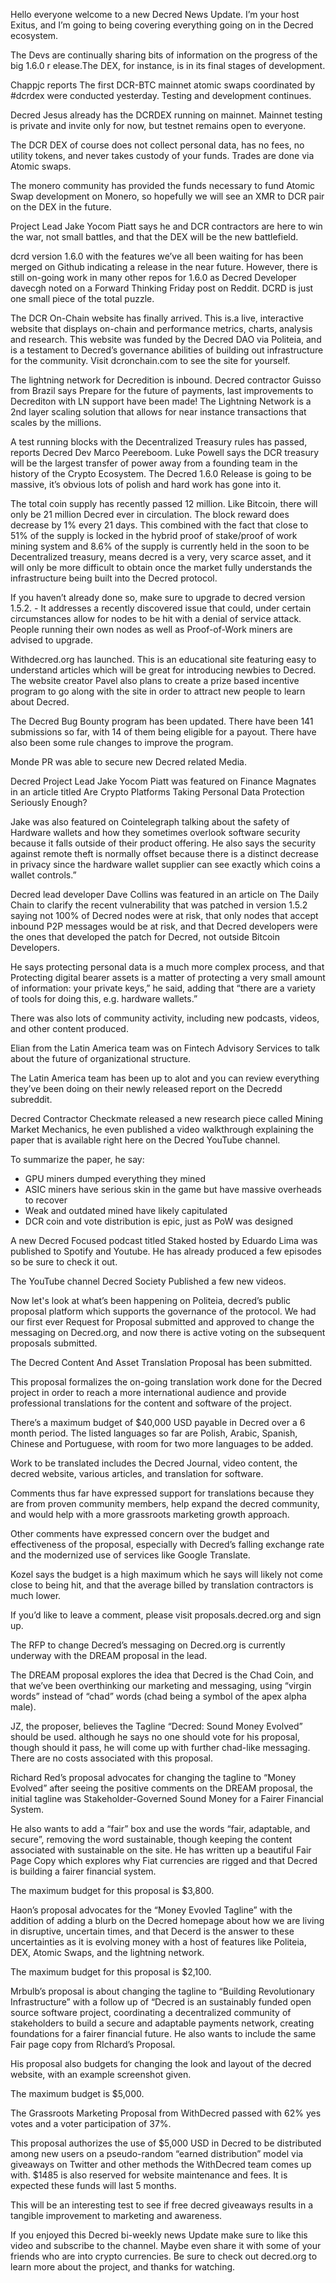 Hello everyone welcome to a new Decred News Update. I’m your host Exitus, and I’m going to being covering everything going on in the Decred ecosystem. 

The Devs are continually sharing bits of information on the progress of the big 1.6.0 r elease.The DEX, for instance, is in its final stages of development.

Chappjc reports The first DCR-BTC mainnet atomic swaps coordinated by #dcrdex were conducted yesterday.  Testing and development continues.

Decred Jesus already has the DCRDEX running on mainnet. Mainnet testing is private and invite only for now, but testnet remains open to everyone.

The DCR DEX of course does not collect personal data, has no fees, no utility tokens, and never takes custody of your funds. Trades are done via Atomic swaps.

The monero community has provided the funds necessary to fund Atomic Swap development on Monero, so hopefully we will see an XMR to DCR pair on the DEX in the future.

Project Lead Jake Yocom Piatt says he and DCR contractors are here to win the war, not small battles, and that the DEX will be the new battlefield.

dcrd version 1.6.0 with the features we’ve all been waiting for has been merged on Github indicating a release in the near future. However, there is still on-going work in many other repos for 1.6.0 as Decred Developer davecgh noted on a Forward Thinking Friday post on Reddit. DCRD is just one small piece of the total puzzle.

The DCR On-Chain website has finally arrived. This is.a live, interactive website that displays on-chain and performance metrics, charts, analysis and research. This website was funded by the Decred DAO via Politeia, and is a testament to Decred’s governance abilities of building out infrastructure for the community. Visit dcronchain.com to see the site for yourself.

The lightning network for Decredition is inbound. Decred contractor Guisso from Brazil says Prepare for the future of payments, last improvements to Decrediton with LN support have been made! The Lightning Network is a 2nd layer scaling solution that allows for near instance transactions that scales by the millions.

A test running blocks with the Decentralized Treasury rules has passed, reports Decred Dev Marco Peereboom. Luke Powell says the DCR treasury will be the largest transfer of power away from a founding team in the history of the Crypto Ecosystem. The Decred 1.6.0 Release is going to be massive, it’s obvious lots of polish and hard work has gone into it.

The total coin supply has recently passed 12 million. Like Bitcoin, there will only be 21 million Decred ever in circulation. The block reward does decrease by 1% every 21 days. This combined with the fact that close to 51% of the supply is locked in the hybrid proof of stake/proof of work mining system and 8.6% of the supply is currently held in the soon to be Decentralized treasury, means decred is a very, very scarce asset, and it will only be more difficult to obtain once the market fully understands the infrastructure being built into the Decred protocol.

If you haven’t already done so, make sure to upgrade to decred version 1.5.2. - It addresses a recently discovered issue that could, under certain circumstances allow for nodes to be hit with a denial of service attack. People running their own nodes as well as Proof-of-Work miners are advised to upgrade.

Withdecred.org has launched. This is an educational site featuring easy to understand articles which will be great for introducing newbies to Decred. The website creator Pavel also plans to create a prize based incentive program to go along with the site in order to attract new people to learn about Decred.

The Decred Bug Bounty program has been updated. There have been 141 submissions so far, with 14 of them being eligible for a payout. There have also been some rule changes to improve the program.

Monde PR was able to secure new Decred related Media.

Decred Project Lead Jake Yocom Piatt was featured on Finance Magnates in an article titled Are Crypto Platforms Taking Personal Data Protection Seriously Enough?

Jake was also featured on Cointelegraph talking about the safety of Hardware wallets and how they sometimes overlook software security because it falls outside of their product offering. He also says the security against remote theft is normally offset because there is a distinct decrease in privacy since the hardware wallet supplier can see exactly which coins a wallet controls.”

Decred lead developer Dave Collins was featured in an article on The Daily Chain to clarify the recent vulnerability that was patched in version 1.5.2 saying not 100% of Decred nodes were at risk, that only nodes that accept inbound P2P messages would be at risk, and that Decred developers were the ones that developed the patch for Decred, not outside Bitcoin Developers.


He says protecting personal data is a much more complex process, and that Protecting digital bearer assets is a matter of protecting a very small amount of information: your private keys,” he said, adding that “there are a variety of tools for doing this, e.g. hardware wallets.”

There was also lots of community activity, including new podcasts, videos, and other content produced.

Elian from the Latin America team was on Fintech Advisory Services to talk about the future of organizational structure.

The Latin America team has been up to alot and you can review everything they’ve been doing on their newly released report on the Decredd subreddit.

Decred Contractor Checkmate released a new research piece called Mining Market Mechanics, he even published a video walkthrough explaining the paper that is available right here on the Decred YouTube channel.

To summarize the paper, he say: 

- GPU miners dumped everything they mined
- ASIC miners have serious skin in the game but have massive overheads to recover
- Weak and outdated mined have likely capitulated
- DCR coin and vote distribution is epic, just as PoW was designed

A new Decred Focused podcast titled Staked hosted by Eduardo Lima was published to Spotify and Youtube. He has already produced a few episodes so be sure to check it out.

The YouTube channel Decred Society Published a few new videos.

Now let's look at what’s been happening on Politeia, decred’s public proposal platform which supports the governance of the protocol. We had our first ever Request for Proposal submitted and approved to change the messaging on Decred.org, and now there is active voting on the subsequent proposals submitted.

The Decred Content And Asset Translation Proposal has been submitted.

This proposal formalizes the on-going translation work done for the Decred project in order to reach a more international audience and provide professional translations for the content and software of the project.

There’s a maximum budget of $40,000 USD payable in Decred over a 6 month period. The listed languages so far are Polish, Arabic, Spanish, Chinese and Portuguese, with room for two more languages to be added.

Work to be translated includes the Decred Journal, video content, the decred website, various articles, and translation for software.

Comments thus far have expressed support for translations because they are from proven community members, help expand the decred community, and would help with a more grassroots marketing growth approach.

Other comments have expressed concern over the budget and effectiveness of the proposal, especially with Decred’s falling exchange rate and the modernized use of services like Google Translate.

Kozel says the budget is a high maximum which he says will likely not come close to being hit, and that the average billed by translation contractors is much lower.

If you’d like to leave a comment, please visit proposals.decred.org and sign up.

The RFP to change Decred’s messaging on Decred.org is currently underway with the DREAM proposal in the lead.

The DREAM proposal explores the idea that Decred is the Chad Coin, and that we’ve been overthinking our marketing and messaging, using “virgin words” instead of “chad” words (chad being a symbol of the apex alpha male).

JZ, the proposer, believes the Tagline “Decred: Sound Money Evolved” should be used. although he says no one should vote for his proposal, though should it pass, he will come up with further chad-like messaging. There are no costs associated with this proposal.

Richard Red’s proposal advocates for changing the tagline to “Money Evolved” after seeing the positive comments on the DREAM proposal, the initial tagline was Stakeholder-Governed Sound Money for a Fairer Financial System.

He also wants to add a “fair” box and use the words “fair, adaptable, and secure”, removing the word sustainable, though keeping the content associated with sustainable on the site. He has written up a beautiful Fair Page Copy which explores why Fiat currencies are rigged and that Decred is building a fairer financial system.

The maximum budget for this proposal is $3,800.

Haon’s proposal advocates for the “Money Evovled Tagline” with the addition of adding a blurb on the Decred homepage about how we are living in disruptive, uncertain times, and that Decerd is the answer to these uncertainties as it is evolving money with a host of features like Politeia, DEX, Atomic Swaps, and the lightning network.

The maximum budget for this proposal is $2,100.

Mrbulb’s proposal is about changing the tagline to “Building Revolutionary Infrastructure” with a follow up of “Decred is an sustainably funded open source software project, coordinating a decentralized community of stakeholders to build a secure and adaptable payments network, creating foundations for a fairer financial future. He also wants to include the same Fair page copy from RIchard’s Proposal.

His proposal also budgets for changing the look and layout of the decred website, with an example screenshot given.

The maximum budget is $5,000.

The Grassroots Marketing Proposal from WithDecred passed with 62% yes votes and a voter participation of 37%.

This proposal authorizes the use of $5,000 USD in Decred to be distributed among new users on a pseudo-random “earned distribution” model via giveaways on Twitter and other methods the WithDecred team comes up with. $1485 is also reserved for website maintenance and fees. It is expected these funds will last 5 months.

This will be an interesting test to see if free decred giveaways results in a tangible improvement to marketing and awareness.


If you enjoyed this Decred bi-weekly news Update make sure to like this video and subscribe to the channel. Maybe even share it with some of your friends who are into crypto currencies. Be sure to check out decred.org to learn more about the project, and thanks for watching.

